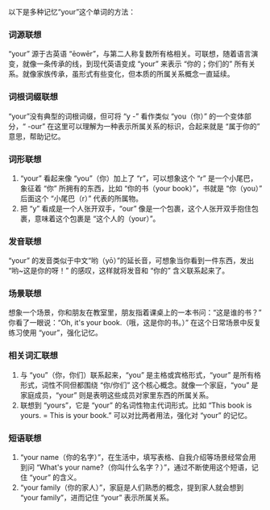 以下是多种记忆“your”这个单词的方法：

### 词源联想
“your” 源于古英语 “ēowēr”，与第二人称复数所有格相关。可联想，随着语言演变，就像一条传承的线，到现代英语变成 “your” 来表示 “你的；你们的” 所有关系。就像家族传承，虽形式有些变化，但本质的所属关系概念一直延续。

### 词根词缀联想
“your”没有典型的词根词缀，但可将 “y -” 看作类似 “you（你）” 的一个变体部分，“ -our” 在这里可以理解为一种表示所属关系的标识，合起来就是 “属于你的” 意思，帮助记忆。

### 词形联想
1. “your” 看起来像 “you”（你）加上了 “r”，可以想象这个 “r” 是一个小尾巴，象征着 “你” 所拥有的东西，比如 “你的书（your book）”，书就是 “你（you）” 后面这个 “小尾巴（r）” 代表的所属物。
2. 把 “y” 看成是一个人张开双手，“our” 像是一个包裹，这个人张开双手抱住包裹，意味着这个包裹是 “这个人的（your）”。

### 发音联想
“your” 的发音类似于中文“哟（yō）”的延长音，可想象当你看到一件东西，发出 “哟~这是你的呀！” 的感叹，这样就将发音和 “你的” 含义联系起来了。

### 场景联想
想象一个场景，你和朋友在教室里，朋友指着课桌上的一本书问：“这是谁的书？” 你看了一眼说：“Oh, it's your book.（哦，这是你的书。）” 在这个日常场景中反复练习使用 “your”，强化记忆。

### 相关词汇联想
1. 与 “you”（你，你们）联系起来，“you” 是主格或宾格形式，“your” 是所有格形式，词性不同但都围绕 “你/你们” 这个核心概念。就像一个家庭，“you” 是家庭成员，“your” 则是表明这些成员对家里东西的所属关系。
2. 联想到 “yours”，它是 “your” 的名词性物主代词形式。比如 “This book is yours. = This is your book.” 可以对比两者用法，强化对 “your” 的记忆。

### 短语联想
1. “your name（你的名字）”，在生活中，填写表格、自我介绍等场景经常会用到问 “What's your name?（你叫什么名字？）”，通过不断使用这个短语，记住 “your” 的含义。
2. “your family（你的家人）”，家庭是人们熟悉的概念，提到家人就会想到 “your family”，进而记住 “your” 表示所属关系。 